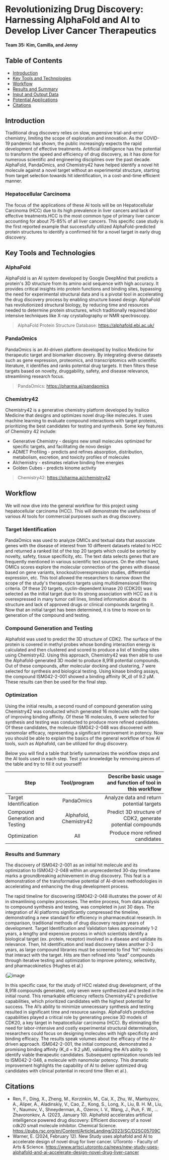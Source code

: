 # Revolutionizing Drug Discovery: Harnessing AlphaFold and AI to Develop Liver Cancer Therapeutics
#### Team 35: Kim, Camilla, and Jenny

## Table of Contents
* [Introduction](#introduction)
* [Key Tools and Technologies](#key-tools-and-technologies)
* [Workflow](#workflow)
* [Results and Summary](#results-and-summary)
* [Input and Output Data](#input-and-output-data)
* [Potential Applications](#potential-applications)
* [Citations](#citations)

## Introduction
Traditional drug discovery relies on slow, expensive trial-and-error chemistry, limiting the scope of exploration and innovation. As the COVID-19 pandemic has shown, the public increasingly expects the rapid development of effective treatments. Artificial intelligence has the potential to transform the speed and efficiency of drug discovery, as it has done for numerous scientific and engineering disciplines over the past decade. AlphaFold, PandaOmics, and Chemistry42 have helped identify a novel hit molecule against a novel target without an experimental structure, starting from target selection towards hit identification, in a cost-and-time efficient manner. 

### Hepatocellular Carcinoma
The focus of the applications of these AI tools will be on Hepatocellular Carcinoma (HCC) due to its high prevalence in liver cancers and lack of effective treatments.HCC is the most common type of primary liver cancer accounting for about 75-85% of all liver cancers. This specific case study is the first reported example that successfully utilized AlphaFold-predicted protein structures to identify a confirmed hit for a novel target in early drug discovery. 

## Key Tools and Technologies

### AlphaFold

AlphaFold is an AI system developed by Google DeepMind that predicts a protein's 3D structure from its amino acid sequence with high accuracy. It provides critical insights into protein functions and binding sites, bypassing the need for experimental structural data and is a pivotal tool in accelerating the drug discovery process by enabling structure based design. AlphaFold has revolutionized structural biology, by reducing time and resources needed to determine protein structures, which traditionally required labor intensive techniques like X-ray crystallography or NMR spectroscopy. 

> AlphaFold Protein Structure Database: https://alphafold.ebi.ac.uk/

### PandaOmics

PandaOmics is an AI-driven platform developed by Insilico Medicine for therapeutic target and biomarker discovery. By integrating diverse datasets such as gene expression, proteomics, and transcriptomics with scientific literature, it identifies and ranks potential drug targets. It then filters these targets based on novelty, druggability, safety, and disease relevance, streamlining research focus. 

> PandaOmics: https://pharma.ai/pandaomics

### Chemistry42

Chemistry42 is a generative chemistry platform developed by Insilico Medicine that designs and optimizes novel drug-like molecules. It uses machine learning to evaluate compound interactions with target proteins, prioritizing the best candidates for testing and synthesis. 
Some key features of Chemistry 42 include: 
- Generative Chemistry - designs new small molecules optimized for specific targets, and facilitating de novo design
- ADMET Profiling - predicts and refines absorption, distribution, metabolism, excretion, and toxicity profiles of molecules
- Alchemistry - estimates relative binding free energies
- Golden Cubes - predicts kinome activity

> Chemistry42: https://pharma.ai/chemistry42


## Workflow
We will now dive into the general workflow for this project using hepatocellular carcinoma (HCC). 
This will demonstrate the usefulness of various AI tools for commercial purposes such as drug discovery.

### Target Identification
PandaOmics was used to analyze OMICs and textual data that associate genes with the disease of interest from 10 different datasets related to HCC and returned a ranked list of the top 20 
targets which could be sorted by novelty, safety, tissue specificity, etc.
The text data selects genes that are frequently mentioned in various scientific text sources. On the other hand, OMICs scores explore the molecular connection of the genes with disease 
based on gene variants, knockout/overexpression studies, differential expression, etc.
This tool allowed the researchers to narrow down the scope of the study's therapeutics targets using multidimensional filtering criteria. Of these 20 targets, cyclin-dependent 
kinase 20 (CDK20) was selected as the initial target due to its strong association with HCC as it is overexpressed in many tumor cell lines, limited information about its structure and lack of approved drugs or 
clinical compounds targeting it. Now that an initial target has been determined, it is time to move on to generation of the compound and testing.

### Compound Generation and Testing
Alphafold was used to predict the 3D structure of CDK2. The surface of the protein is covered in methyl probes whose bonding interaction energy is calculated and then clustered and scored to produce a list of binding sites using Chemistry42. Using this approach, Chemistry42 was then able to use the Alphafold-generated 3D model to produce 8,918 potential compounds. Out of these compounds, after molecular docking and clustering, 7 were selected for 
synthesis and biological testing. Using kinase binding assays, the compound ISM042-2-001 showed a binding affinity (K_d) of 9.2 μM. These results can then be used for the final step.

### Optimization
Using the initial results, a second round of compound generation using Chemistry42 was conducted which generated 16 molecules with the hope of improving binding affinity. Of these 16 molecules, 6 were selected for synthesis and testing was conducted to produce more refined candidates. Of these candidates, the molecule ISM042-2-048 
was discovered with nanomolar efficacy, representing a significant improvement in potency. Now you should be able to explain the basics of the general workflow of how AI tools, such as
Alphafold, can be utilized for drug discovery. 

Below you will find a table that briefly summarizes the workflow steps and the AI tools used in each step. Test your knowledge by removing pieces of the table and try to fill it out
yourself!

| Step | Tool/program | Describe basic usage and function of tool in this workflow                |
|-----------|:----------------:|----:              |
| Target Identification   | PandaOmics           | Analyze data and return potential targets         |
| Compound Generation and Testing  | Alphafold, Chemistry42        | Predict 3D structure of CDK2, generate potential compounds |
| Optimization    | All              | Produce more refined candidates |

### Results and Summary 

  The discovery of ISM042-2-001 as an initial hit molecule and its optimization to ISM042-2-048 within an unprecedented 30-day timeframe marks a groundbreaking achievement in drug discovery. This feat is a demonstration of the transformative potential of AI-driven methodologies in accelerating and enhancing the drug development process.

  The rapid timeline for discovering ISM042-2-048 illustrates the power of AI in streamlining complex processes. The entire process, from data analysis to compound synthesis and testing, was completed in just 30 days. The integration of AI platforms significantly compressed the timeline, demonstrating a new standard for efficiency in pharmaceutical research. In comparison, traditional methods of drug discovery require years of development. Target Identification and Validation takes approximately 1-2 years, a lengthy and expensive process in which scientists identify a biological target (ex. protein, receptor) involved in a disease and validate its relevance. Then, hit identification and lead discovery takes another 2-3 years, as large compound libraries must be screened to find “hit” molecules that interact with the target. Hits are then refined into “lead” compounds through iterative testing and optimization to improve potency, selectivity, and pharmacokinetics (Hughes et al.)

(![image](https://github.com/user-attachments/assets/9f79beb4-4308-43c7-94de-1df1a8b91b02)


  In this specific case, for the study of HCC related drug development, of the 8,918 compounds generated, only seven were synthesized and tested in the initial round. This remarkable efficiency reflects Chemistry42's predictive capabilities, which prioritized candidates with the highest potential for success. The AI’s ability to minimize unnecessary synthesis and testing resulted in significant time and resource savings. AlphaFold’s predictive capabilities played a critical role by generating precise 3D models of CDK20, a key target in hepatocellular carcinoma (HCC). By eliminating the need for labor-intensive and costly experimental structural determination, researchers could focus on designing molecules with high specificity and binding efficacy. The results speak volumes about the efficacy of the AI-driven approach. ISM042-2-001, the initial compound, demonstrated a promising binding affinity (K_d = 9.2 μM), validating the AI’s ability to identify viable therapeutic candidates. Subsequent optimization rounds led to ISM042-2-048, a molecule with nanomolar potency. This dramatic improvement highlights the capability of AI to deliver optimized drug candidates with clinical potential in record time (Ren et al.).

## Citations
* Ren, F., Ding, X., Zheng, M., Korzinkin, M., Cai, X., Zhu, W., Mantsyzov, A., Aliper, A., Aladinskiy, V., Cao, Z., Kong, S., Long, X., Liu, B. H. M., Liu, Y., Naumov, V., Shneyderman, A., Ozerov, I. V., Wang, J., Pun, F. W., … Zhavoronkov, A. (2023, January 10). Alphafold accelerates artificial intelligence powered drug discovery: Efficient discovery of a novel cdk20 small molecule inhibitor. Chemical Science. https://pubs.rsc.org/en/Content/ArticleLanding/2023/SC/D2SC05709C 
* Warner, E. (2024, February 12). New Study uses alphafold and AI to accelerate design of novel drug for liver cancer. UToronto - Faculty of Arts & Science. https://www.artsci.utoronto.ca/news/new-study-uses-alphafold-and-ai-accelerate-design-novel-drug-liver-cancer 

